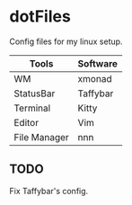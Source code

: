 # dotFiles

Config files for my linux setup.

| Tools | Software |
| --- | --- |
| WM | xmonad |
| StatusBar | Taffybar |
| Terminal | Kitty |
| Editor | Vim |
| File Manager | nnn |

## TODO

Fix Taffybar's config.
